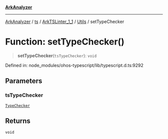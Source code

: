 [**ArkAnalyzer**](../../../../../../../../README.md)

***

[ArkAnalyzer](../../../../../../../../globals.md) / [ts](../../../../../README.md) / [ArkTSLinter\_1\_1](../../../README.md) / [Utils](../README.md) / setTypeChecker

# Function: setTypeChecker()

> **setTypeChecker**(`tsTypeChecker`): `void`

Defined in: node\_modules/ohos-typescript/lib/typescript.d.ts:9292

## Parameters

### tsTypeChecker

[`TypeChecker`](../../../../../interfaces/TypeChecker.md)

## Returns

`void`
